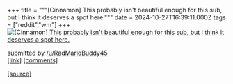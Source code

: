 +++
title = """[Cinnamon] This probably isn't beautiful enough for this sub, but I think it deserves a spot here."""
date = 2024-10-27T16:39:11.000Z
tags = ["reddit","wm"]
+++
[![[Cinnamon] This probably isn't beautiful enough for this sub, but I think it deserves a spot here.](https://preview.redd.it/98jpiceeubxd1.png?width=640&crop=smart&auto=webp&s=f5fd4d6a648dfcfcdef580a3c64da6ecc3c3af09 "[Cinnamon] This probably isn't beautiful enough for this sub, but I think it deserves a spot here.")](https://www.reddit.com/r/unixporn/comments/1gdf4l2/cinnamon_this_probably_isnt_beautiful_enough_for/)

submitted by [/u/RadMarioBuddy45](https://www.reddit.com/user/RadMarioBuddy45)  
[\[link\]](https://i.redd.it/98jpiceeubxd1.png) [\[comments\]](https://www.reddit.com/r/unixporn/comments/1gdf4l2/cinnamon_this_probably_isnt_beautiful_enough_for/)

[[source]](https://www.reddit.com/r/unixporn/comments/1gdf4l2/cinnamon_this_probably_isnt_beautiful_enough_for/)
